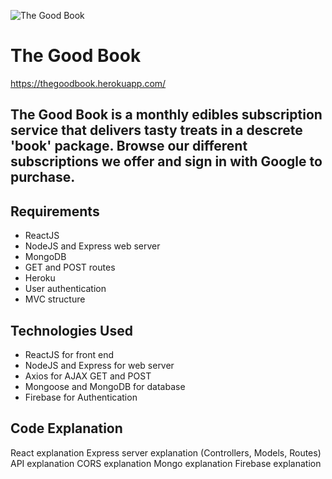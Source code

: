 ![The Good Book](/img/tbg-logo-readme.png)

# The Good Book

https://thegoodbook.herokuapp.com/

## The Good Book is a monthly edibles subscription service that delivers tasty treats in a descrete 'book' package. Browse our different subscriptions we offer and sign in with Google to purchase.

## Requirements
- ReactJS
- NodeJS and Express web server
- MongoDB
- GET and POST routes
- Heroku
- User authentication
- MVC structure

## Technologies Used
- ReactJS for front end
- NodeJS and Express for web server
- Axios for AJAX GET and POST
- Mongoose and MongoDB for database
- Firebase for Authentication

## Code Explanation
React explanation
Express server explanation
(Controllers, Models, Routes)
API explanation
CORS explanation
Mongo explanation
Firebase explanation
